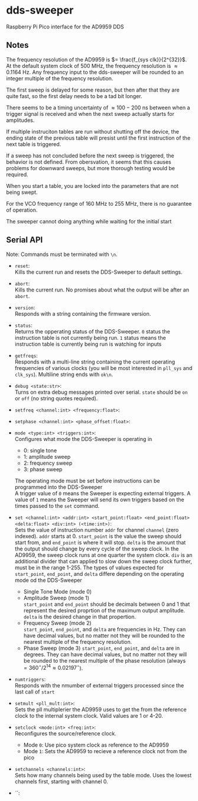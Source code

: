 # dds-sweeper
Raspberry Pi Pico interface for the AD9959 DDS

    

## Notes
The frequency resolution of the AD9959 is 
$= \frac{f_{sys clk}}{2^{32}}$. At the default system clock of 500 MHz, the frequency resolution is $\approx 0.1164$ Hz. Any frequency input to the dds-sweeper will be rounded to an integer multiple of the frequency resolution.

The first sweep is delayed for some reason, but then after that they are quite fast, so the first delay needs to be a tad bit longer.

There seems to be a timing uncertainty of $\approx100-200$ ns between when a trigger signal is received and when the next sweep actually starts for amplitudes.

If multiple instruciton tables are run without shutting off the device, the ending state of the previous table will presist until the first instruction of the next table is triggered.

If a sweep has not concluded before the next sweep is triggered, the behavior is not defined. From obersvation, it seems that this causes problems for downward sweeps, but more thorough testing would be required.

When you start a table, you are locked into the parameters that are not being swept.

For the VCO frequency range of 160 MHz to 255 MHz, there is no guarantee of operation.

The sweeper cannot doing anything while waiting for the initial start

## Serial API
Note: Commands must be terminated with `\n`.

* `reset`:  
Kills the current run and resets the DDS-Sweeper to default settings.


* `abort`:  
Kills the current run. No promises about what the output will be after an `abort`.


* `version`:  
Responds with a string containing the firmware version.


* `status`:  
Returns the opperating status of the DDS-Sweeper. `0` status the instruction table is not currently being run. `1` status means the instruction table is currently being run is watching for inputs


* `getfreqs`:  
Responds with a multi-line string containing the current operating frequencies of various clocks (you will be most interested in `pll_sys` and `clk_sys`). Multiline string ends with `ok\n`.


* `debug <state:str>`:  
Turns on extra debug messages printed over serial. `state` should be `on` or `off` (no string quotes required).


* `setfreq <channel:int> <frequency:float>`:  


* `setphase <channel:int> <phase_offset:float>`:  


* `mode <type:int> <triggers:int>`:  
Configures what mode the DDS-Sweeper is operating in
  - 0: single tone
  - 1: amplitude sweep
  - 2: frequency sweep
  - 3: phase sweep  

  The operating mode must be set before instructions can be programmed into the DDS-Sweeper  
  A trigger value of `0` means the Sweeper is expecting external triggers. A value of `1` means the Sweeper will send its own triggers based on the times passed to the `set` command.


* `set <channel:int> <addr:int> <start_point:float> <end_point:float> <delta:float> <div:int> (<time:int>)`:  
Sets the value of instruction number `addr` for channel `channel` (zero indexed). `addr` starts at 0. `start_point` is the value the sweep should start from, and `end_point` is where it will stop. `delta` is the amount that the output should change by every cycle of the sweep clock. In the AD9959, the sweep clock runs at one quarter the system clock. `div` is an additional divider that can applied to slow down the sweep clock further, must be in the range 1-255. The types of values expected for `start_point`, `end_point`, and `delta` differe depending on the operating mode od the DDS-Sweeper  
  - Single Tone Mode (mode 0)
  - Amplitude Sweep (mode 1)  
    `start_point` and `end_point` should be decimals between 0 and 1 that represent the desired proprtion of the maximum output amplitude. `delta` is the desired change in that propertion.
  - Frequency Sweep (mode 2)  
    `start_point`, `end_point`, and `delta` are frequencies in Hz. They can have decimal values, but no matter not they will be rounded to the nearest multiple of the frequency resolution.
  - Phase Sweep (mode 3)
    `start_point`, `end_point`, and `delta` are in degrees. They can have decimal values, but no matter not they will be rounded to the nearest multiple of the phase resolution (always $= 360^\circ / 2^{14} \approx 0.02197^\circ$). 

  


* `numtriggers`:  
Responds with the nmumber of external triggers processed since the last call of `start`


* `setmult <pll_mult:int>`:    
Sets the pll multiplerier the AD9959 uses to get the from the reference clock to the internal system clock. Valid values are 1 or 4-20.

* `setclock <mode:int> <freq:int>`:  
Reconfigures the source/reference clock.
  - Mode `0`: Use pico system clock as reference to the AD9959
  - Mode `1`: Sets the AD9959 to recieve a reference clock not from the pico

* `setchannels <channels:int>`:  
Sets how many channels being used by the table mode. Uses the lowest channels first, starting with channel 0.


* ``:  
